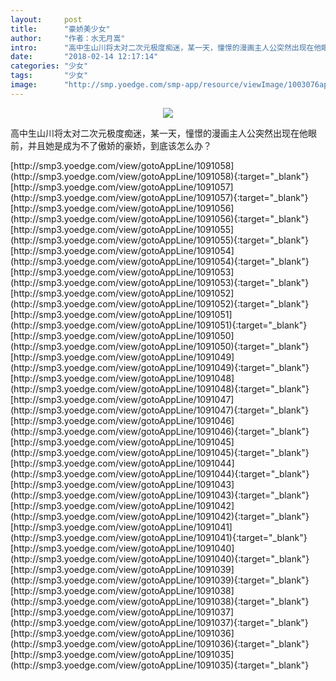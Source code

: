 ```yaml
---
layout:     post
title:      "豪娇美少女"
author:     "作者：水无月嵩"
intro:      "高中生山川将太对二次元极度痴迷，某一天，憧憬的漫画主人公突然出现在他眼前，并且她是成为不了傲娇的豪娇，到底该怎么办？"
date:       "2018-02-14 12:17:14"
categories: "少女"
tags:       "少女"
image:      "http://smp.yoedge.com/smp-app/resource/viewImage/1003076appline.png"
---
```

<div style="text-align: center">
<p><img src="http://smp.yoedge.com/smp-app/resource/viewImage/1003076appline.png"/></p>
</div>
<p class="post-meta">
<span>高中生山川将太对二次元极度痴迷，某一天，憧憬的漫画主人公突然出现在他眼前，并且她是成为不了傲娇的豪娇，到底该怎么办？</span>
</p>
[http://smp3.yoedge.com/view/gotoAppLine/1091058](http://smp3.yoedge.com/view/gotoAppLine/1091058){:target="_blank"}
[http://smp3.yoedge.com/view/gotoAppLine/1091057](http://smp3.yoedge.com/view/gotoAppLine/1091057){:target="_blank"}
[http://smp3.yoedge.com/view/gotoAppLine/1091056](http://smp3.yoedge.com/view/gotoAppLine/1091056){:target="_blank"}
[http://smp3.yoedge.com/view/gotoAppLine/1091055](http://smp3.yoedge.com/view/gotoAppLine/1091055){:target="_blank"}
[http://smp3.yoedge.com/view/gotoAppLine/1091054](http://smp3.yoedge.com/view/gotoAppLine/1091054){:target="_blank"}
[http://smp3.yoedge.com/view/gotoAppLine/1091053](http://smp3.yoedge.com/view/gotoAppLine/1091053){:target="_blank"}
[http://smp3.yoedge.com/view/gotoAppLine/1091052](http://smp3.yoedge.com/view/gotoAppLine/1091052){:target="_blank"}
[http://smp3.yoedge.com/view/gotoAppLine/1091051](http://smp3.yoedge.com/view/gotoAppLine/1091051){:target="_blank"}
[http://smp3.yoedge.com/view/gotoAppLine/1091050](http://smp3.yoedge.com/view/gotoAppLine/1091050){:target="_blank"}
[http://smp3.yoedge.com/view/gotoAppLine/1091049](http://smp3.yoedge.com/view/gotoAppLine/1091049){:target="_blank"}
[http://smp3.yoedge.com/view/gotoAppLine/1091048](http://smp3.yoedge.com/view/gotoAppLine/1091048){:target="_blank"}
[http://smp3.yoedge.com/view/gotoAppLine/1091047](http://smp3.yoedge.com/view/gotoAppLine/1091047){:target="_blank"}
[http://smp3.yoedge.com/view/gotoAppLine/1091046](http://smp3.yoedge.com/view/gotoAppLine/1091046){:target="_blank"}
[http://smp3.yoedge.com/view/gotoAppLine/1091045](http://smp3.yoedge.com/view/gotoAppLine/1091045){:target="_blank"}
[http://smp3.yoedge.com/view/gotoAppLine/1091044](http://smp3.yoedge.com/view/gotoAppLine/1091044){:target="_blank"}
[http://smp3.yoedge.com/view/gotoAppLine/1091043](http://smp3.yoedge.com/view/gotoAppLine/1091043){:target="_blank"}
[http://smp3.yoedge.com/view/gotoAppLine/1091042](http://smp3.yoedge.com/view/gotoAppLine/1091042){:target="_blank"}
[http://smp3.yoedge.com/view/gotoAppLine/1091041](http://smp3.yoedge.com/view/gotoAppLine/1091041){:target="_blank"}
[http://smp3.yoedge.com/view/gotoAppLine/1091040](http://smp3.yoedge.com/view/gotoAppLine/1091040){:target="_blank"}
[http://smp3.yoedge.com/view/gotoAppLine/1091039](http://smp3.yoedge.com/view/gotoAppLine/1091039){:target="_blank"}
[http://smp3.yoedge.com/view/gotoAppLine/1091038](http://smp3.yoedge.com/view/gotoAppLine/1091038){:target="_blank"}
[http://smp3.yoedge.com/view/gotoAppLine/1091037](http://smp3.yoedge.com/view/gotoAppLine/1091037){:target="_blank"}
[http://smp3.yoedge.com/view/gotoAppLine/1091036](http://smp3.yoedge.com/view/gotoAppLine/1091036){:target="_blank"}
[http://smp3.yoedge.com/view/gotoAppLine/1091035](http://smp3.yoedge.com/view/gotoAppLine/1091035){:target="_blank"}


